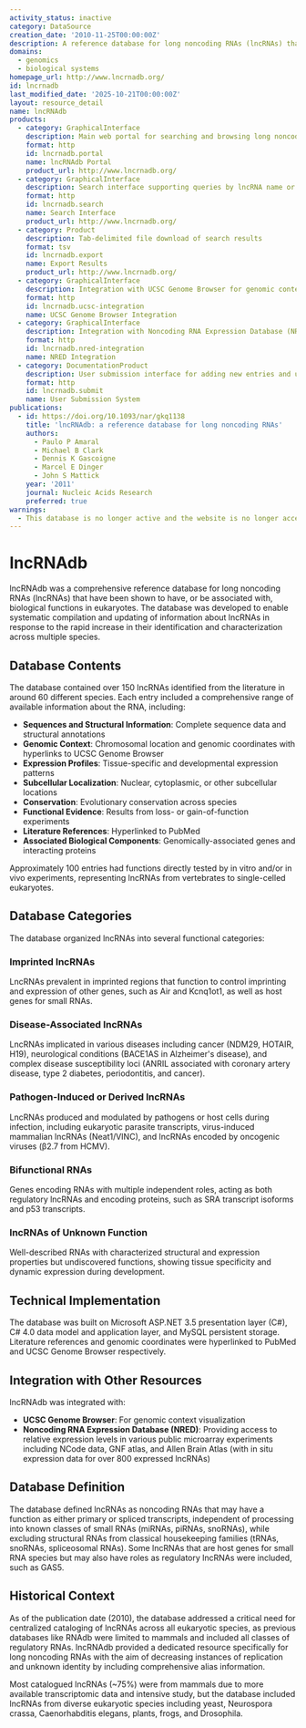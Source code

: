 ```yaml
---
activity_status: inactive
category: DataSource
creation_date: '2010-11-25T00:00:00Z'
description: A reference database for long noncoding RNAs (lncRNAs) that have been shown to have, or be associated with, biological functions in eukaryotes. Contained over 150 lncRNAs from around 60 different species with comprehensive annotations including sequences, structural information, genomic context, expression, subcellular localization, conservation, and functional evidence.
domains:
  - genomics
  - biological systems
homepage_url: http://www.lncrnadb.org/
id: lncrnadb
last_modified_date: '2025-10-21T00:00:00Z'
layout: resource_detail
name: lncRNAdb
products:
  - category: GraphicalInterface
    description: Main web portal for searching and browsing long noncoding RNAs by name, sequence, species, or annotations
    format: http
    id: lncrnadb.portal
    name: lncRNAdb Portal
    product_url: http://www.lncrnadb.org/
  - category: GraphicalInterface
    description: Search interface supporting queries by lncRNA name or alias, nucleotide sequence string, species, annotation status, and full-text search
    format: http
    id: lncrnadb.search
    name: Search Interface
    product_url: http://www.lncrnadb.org/
  - category: Product
    description: Tab-delimited file download of search results
    format: tsv
    id: lncrnadb.export
    name: Export Results
    product_url: http://www.lncrnadb.org/
  - category: GraphicalInterface
    description: Integration with UCSC Genome Browser for genomic context visualization
    format: http
    id: lncrnadb.ucsc-integration
    name: UCSC Genome Browser Integration
  - category: GraphicalInterface
    description: Integration with Noncoding RNA Expression Database (NRED) for expression information from various sources
    format: http
    id: lncrnadb.nred-integration
    name: NRED Integration
  - category: DocumentationProduct
    description: User submission interface for adding new entries and updating existing data with published information
    format: http
    id: lncrnadb.submit
    name: User Submission System
publications:
  - id: https://doi.org/10.1093/nar/gkq1138
    title: 'lncRNAdb: a reference database for long noncoding RNAs'
    authors:
      - Paulo P Amaral
      - Michael B Clark
      - Dennis K Gascoigne
      - Marcel E Dinger
      - John S Mattick
    year: '2011'
    journal: Nucleic Acids Research
    preferred: true
warnings:
  - This database is no longer active and the website is no longer accessible.
---
```


# lncRNAdb

lncRNAdb was a comprehensive reference database for long noncoding RNAs (lncRNAs) that have been shown to have, or be associated with, biological functions in eukaryotes. The database was developed to enable systematic compilation and updating of information about lncRNAs in response to the rapid increase in their identification and characterization across multiple species.

## Database Contents

The database contained over 150 lncRNAs identified from the literature in around 60 different species. Each entry included a comprehensive range of available information about the RNA, including:

- **Sequences and Structural Information**: Complete sequence data and structural annotations
- **Genomic Context**: Chromosomal location and genomic coordinates with hyperlinks to UCSC Genome Browser
- **Expression Profiles**: Tissue-specific and developmental expression patterns
- **Subcellular Localization**: Nuclear, cytoplasmic, or other subcellular locations
- **Conservation**: Evolutionary conservation across species
- **Functional Evidence**: Results from loss- or gain-of-function experiments
- **Literature References**: Hyperlinked to PubMed
- **Associated Biological Components**: Genomically-associated genes and interacting proteins

Approximately 100 entries had functions directly tested by in vitro and/or in vivo experiments, representing lncRNAs from vertebrates to single-celled eukaryotes.

## Database Categories

The database organized lncRNAs into several functional categories:

### Imprinted lncRNAs
LncRNAs prevalent in imprinted regions that function to control imprinting and expression of other genes, such as Air and Kcnq1ot1, as well as host genes for small RNAs.

### Disease-Associated lncRNAs
LncRNAs implicated in various diseases including cancer (NDM29, HOTAIR, H19), neurological conditions (BACE1AS in Alzheimer's disease), and complex disease susceptibility loci (ANRIL associated with coronary artery disease, type 2 diabetes, periodontitis, and cancer).

### Pathogen-Induced or Derived lncRNAs
LncRNAs produced and modulated by pathogens or host cells during infection, including eukaryotic parasite transcripts, virus-induced mammalian lncRNAs (Neat1/VINC), and lncRNAs encoded by oncogenic viruses (β2.7 from HCMV).

### Bifunctional RNAs
Genes encoding RNAs with multiple independent roles, acting as both regulatory lncRNAs and encoding proteins, such as SRA transcript isoforms and p53 transcripts.

### lncRNAs of Unknown Function
Well-described RNAs with characterized structural and expression properties but undiscovered functions, showing tissue specificity and dynamic expression during development.

## Technical Implementation

The database was built on Microsoft ASP.NET 3.5 presentation layer (C#), C# 4.0 data model and application layer, and MySQL persistent storage. Literature references and genomic coordinates were hyperlinked to PubMed and UCSC Genome Browser respectively.

## Integration with Other Resources

lncRNAdb was integrated with:
- **UCSC Genome Browser**: For genomic context visualization
- **Noncoding RNA Expression Database (NRED)**: Providing access to relative expression levels in various public microarray experiments including NCode data, GNF atlas, and Allen Brain Atlas (with in situ expression data for over 800 expressed lncRNAs)

## Database Definition

The database defined lncRNAs as noncoding RNAs that may have a function as either primary or spliced transcripts, independent of processing into known classes of small RNAs (miRNAs, piRNAs, snoRNAs), while excluding structural RNAs from classical housekeeping families (tRNAs, snoRNAs, spliceosomal RNAs). Some lncRNAs that are host genes for small RNA species but may also have roles as regulatory lncRNAs were included, such as GAS5.

## Historical Context

As of the publication date (2010), the database addressed a critical need for centralized cataloging of lncRNAs across all eukaryotic species, as previous databases like RNAdb were limited to mammals and included all classes of regulatory RNAs. lncRNAdb provided a dedicated resource specifically for long noncoding RNAs with the aim of decreasing instances of replication and unknown identity by including comprehensive alias information.

Most catalogued lncRNAs (~75%) were from mammals due to more available transcriptomic data and intensive study, but the database included lncRNAs from diverse eukaryotic species including yeast, Neurospora crassa, Caenorhabditis elegans, plants, frogs, and Drosophila.
